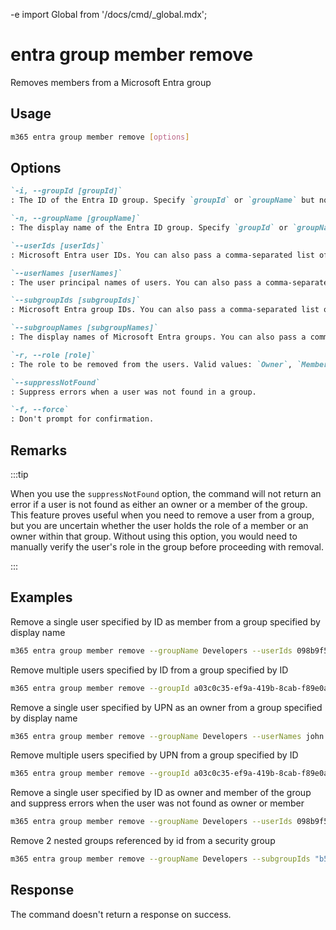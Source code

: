 -e <!-- DISCLAIMER: All secrets, passwords, and sensitive values in this document are examples only and not real credentials. -->
import Global from '/docs/cmd/_global.mdx';

# entra group member remove

Removes members from a Microsoft Entra group

## Usage

```sh
m365 entra group member remove [options]
```

## Options

```md definition-list
`-i, --groupId [groupId]`
: The ID of the Entra ID group. Specify `groupId` or `groupName` but not both.

`-n, --groupName [groupName]`
: The display name of the Entra ID group. Specify `groupId` or `groupName` but not both.

`--userIds [userIds]`
: Microsoft Entra user IDs. You can also pass a comma-separated list of IDs. Specify either `userIds`, `userNames`, `subgroupIds` or `subgroupNames` but not multiple.

`--userNames [userNames]`
: The user principal names of users. You can also pass a comma-separated list of UPNs. Specify either `userIds`, `userNames`, `subgroupIds` or `subgroupNames` but not multiple.

`--subgroupIds [subgroupIds]`
: Microsoft Entra group IDs. You can also pass a comma-separated list of IDs. Specify either `userIds`, `userNames`, `subgroupIds` or `subgroupNames` but not multiple.

`--subgroupNames [subgroupNames]`
: The display names of Microsoft Entra groups. You can also pass a comma-separated list of group display names. Specify either `userIds`, `userNames`, `subgroupIds` or `subgroupNames` but not multiple.

`-r, --role [role]`
: The role to be removed from the users. Valid values: `Owner`, `Member`. Defaults to both.

`--suppressNotFound`
: Suppress errors when a user was not found in a group.

`-f, --force`
: Don't prompt for confirmation.
```

<Global />

## Remarks

:::tip

When you use the `suppressNotFound` option, the command will not return an error if a user is not found as either an owner or a member of the group.
This feature proves useful when you need to remove a user from a group, but you are uncertain whether the user holds the role of a member or an owner within that group.
Without using this option, you would need to manually verify the user's role in the group before proceeding with removal.

:::

## Examples

Remove a single user specified by ID as member from a group specified by display name

```sh
m365 entra group member remove --groupName Developers --userIds 098b9f52-f48c-4401-819f-29c33794c3f5 --role Member
```

Remove multiple users specified by ID from a group specified by ID

```sh
m365 entra group member remove --groupId a03c0c35-ef9a-419b-8cab-f89e0a8d2d2a --userIds "098b9f52-f48c-4401-819f-29c33794c3f5,f1e06e31-3abf-4746-83c2-1513d71f38b8"
```

Remove a single user specified by UPN as an owner from a group specified by display name

```sh
m365 entra group member remove --groupName Developers --userNames john.doe@contoso.com --role Owner
```

Remove multiple users specified by UPN from a group specified by ID

```sh
m365 entra group member remove --groupId a03c0c35-ef9a-419b-8cab-f89e0a8d2d2a --userNames "john.doe@contoso.com,adele.vance@contoso.com"
```

Remove a single user specified by ID as owner and member of the group and suppress errors when the user was not found as owner or member

```sh
m365 entra group member remove --groupName Developers --userIds 098b9f52-f48c-4401-819f-29c33794c3f5 --suppressNotFound
```

Remove 2 nested groups referenced by id from a security group

```sh
m365 entra group member remove --groupName Developers --subgroupIds "b51b6157-839f-4d92-8dab-ac61b53c6c40,1e793f86-8dc6-4df6-8037-649ef9a22330" --role Member
```

## Response

The command doesn't return a response on success.
